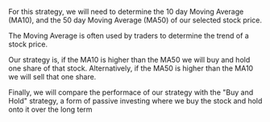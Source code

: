 For this strategy, we will need to determine the 10 day Moving Average (MA10), and the 50 day Moving Average (MA50) of our selected stock price.

The Moving Average is often used by traders to determine the trend of a stock price.

Our strategy is, if the MA10 is higher than the MA50 we will buy and hold one share of that stock.
Alternatively, if the MA50 is higher than the MA10 we will sell that one share.

Finally, we will compare the performace of our strategy with the "Buy and Hold" strategy, a form of passive investing where we buy the stock and hold onto it over the long term

